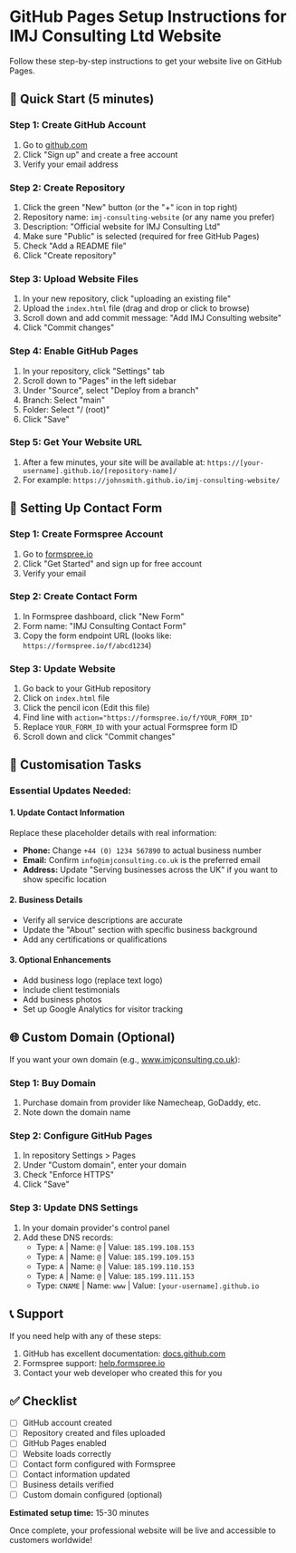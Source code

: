 # GitHub Pages Setup Instructions for IMJ Consulting Ltd Website

Follow these step-by-step instructions to get your website live on GitHub Pages.

## 🚀 Quick Start (5 minutes)

### Step 1: Create GitHub Account
1. Go to [github.com](https://github.com)
2. Click "Sign up" and create a free account
3. Verify your email address

### Step 2: Create Repository
1. Click the green "New" button (or the "+" icon in top right)
2. Repository name: `imj-consulting-website` (or any name you prefer)
3. Description: "Official website for IMJ Consulting Ltd"
4. Make sure "Public" is selected (required for free GitHub Pages)
5. Check "Add a README file"
6. Click "Create repository"

### Step 3: Upload Website Files
1. In your new repository, click "uploading an existing file"
2. Upload the `index.html` file (drag and drop or click to browse)
3. Scroll down and add commit message: "Add IMJ Consulting website"
4. Click "Commit changes"

### Step 4: Enable GitHub Pages
1. In your repository, click "Settings" tab
2. Scroll down to "Pages" in the left sidebar
3. Under "Source", select "Deploy from a branch"
4. Branch: Select "main"
5. Folder: Select "/ (root)"
6. Click "Save"

### Step 5: Get Your Website URL
1. After a few minutes, your site will be available at:
   `https://[your-username].github.io/[repository-name]/`
2. For example: `https://johnsmith.github.io/imj-consulting-website/`

## 📧 Setting Up Contact Form

### Step 1: Create Formspree Account
1. Go to [formspree.io](https://formspree.io)
2. Click "Get Started" and sign up for free account
3. Verify your email

### Step 2: Create Contact Form
1. In Formspree dashboard, click "New Form"
2. Form name: "IMJ Consulting Contact Form"
3. Copy the form endpoint URL (looks like: `https://formspree.io/f/abcd1234`)

### Step 3: Update Website
1. Go back to your GitHub repository
2. Click on `index.html` file
3. Click the pencil icon (Edit this file)
4. Find line with `action="https://formspree.io/f/YOUR_FORM_ID"`
5. Replace `YOUR_FORM_ID` with your actual Formspree form ID
6. Scroll down and click "Commit changes"

## 🔧 Customisation Tasks

### Essential Updates Needed:

#### 1. Update Contact Information
Replace these placeholder details with real information:
- **Phone:** Change `+44 (0) 1234 567890` to actual business number
- **Email:** Confirm `info@imjconsulting.co.uk` is the preferred email
- **Address:** Update "Serving businesses across the UK" if you want to show specific location

#### 2. Business Details
- Verify all service descriptions are accurate
- Update the "About" section with specific business background
- Add any certifications or qualifications

#### 3. Optional Enhancements
- Add business logo (replace text logo)
- Include client testimonials
- Add business photos
- Set up Google Analytics for visitor tracking

## 🌐 Custom Domain (Optional)

If you want your own domain (e.g., www.imjconsulting.co.uk):

### Step 1: Buy Domain
1. Purchase domain from provider like Namecheap, GoDaddy, etc.
2. Note down the domain name

### Step 2: Configure GitHub Pages
1. In repository Settings > Pages
2. Under "Custom domain", enter your domain
3. Check "Enforce HTTPS"
4. Click "Save"

### Step 3: Update DNS Settings
1. In your domain provider's control panel
2. Add these DNS records:
   - Type: `A` | Name: `@` | Value: `185.199.108.153`
   - Type: `A` | Name: `@` | Value: `185.199.109.153`
   - Type: `A` | Name: `@` | Value: `185.199.110.153`
   - Type: `A` | Name: `@` | Value: `185.199.111.153`
   - Type: `CNAME` | Name: `www` | Value: `[your-username].github.io`

## 📞 Support

If you need help with any of these steps:
1. GitHub has excellent documentation: [docs.github.com](https://docs.github.com)
2. Formspree support: [help.formspree.io](https://help.formspree.io)
3. Contact your web developer who created this for you

## ✅ Checklist

- [ ] GitHub account created
- [ ] Repository created and files uploaded
- [ ] GitHub Pages enabled
- [ ] Website loads correctly
- [ ] Contact form configured with Formspree
- [ ] Contact information updated
- [ ] Business details verified
- [ ] Custom domain configured (optional)

**Estimated setup time:** 15-30 minutes

Once complete, your professional website will be live and accessible to customers worldwide!